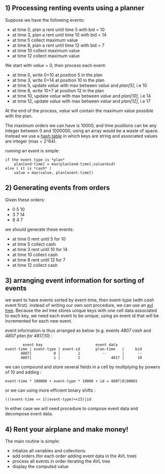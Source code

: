 ## 1) Processing renting events using a planner

Suppose we have the following events:

- at time 0, plan a rent until time 5 with bid = 10
- at time 3, plan a rent until time 10 with bid = 14
- at time 5 collect maximum value
- at time 8, plan a rent until time 12 with bid = 7
- at time 10 collect maximum value
- at time 12 collect maximum value

We start with *value* = 0, then process each event:

- at time 0, write 0+10 at position 5 in the plan
- at time 3, write 0+14 at position 10 in the plan
- at time 5, update *value* with max between *value* and *plan[5]*, i.e 10
- at time 8, write 10+7 at position 12 in the plan
- at time 10, update *value* with max between *value* and *plan[10]*, i.e 14
- at time 12, update *value* with max between *value* and *plan[12]*, i.e 17

At the end of the process, *value* will contain the maximum value possible with the plan.

The maximum orders we can have is 10000, and time positions can be any integer between 0 and 1000000, using an array would be a waste of space. Instead we use a [hash table](http://irdvo.github.io/ffl/docs/hct.html) in which keys are string and associated values are integer (max = 2^64).

*running* an event is simple:

    if the event type is *plan* 
        plan[end-time] = max(plan[end-time],value+bid)
    else ( it is *cash* )
        value = max(value, plan[event-time])


## 2) Generating events from orders
Given these orders:

- 0 5 10
- 3 7 14
- 8 4 7

we should generate these events:

- at time 0 rent until 5 for 10
- at time 5 collect cash
- at time 3 rent until 10 for 14
- at time 10 collect cash
- at time 8 rent until 12 for 7
- at time 12 collect cash

## 3) arranging event information for sorting of events

we want to have events sorted by event-time, then event-type (with *cash* event first). instead of writing our own sort procedure, we can use an [avl tree](http://irdvo.github.io/ffl/docs/act.html). Because the avl tree stores unique keys with one cell data associated to each key, we need each event to be unique, using an event id that will be incremented for each new event.

event information is thus arranged as below (e.g. events *4807 cash* and *4807 plan for 4817,10*) :

            event key                        event data
    event-time | event-type | event-id       plan-time   |     bid
           4807|          0 |        1          --       |      --
           4807|          1 |        2              4817 |      10

we can compound and store several fields in a cell by mutliplying by powers of 10 and adding :

    event-time * 100000 + event-type * 10000 + id = 4807|0|00001

or we can using more efficient binary shifts :

    (((event-time << 1)|event-type)<<15)|id

In either case we will need procedure to compose event data and decompose event data.

## 4) Rent your airplane and make money! 

The main routine is simple:

- intialize all variables and collections
- add orders (for each order adding event data in the AVL tree)
- process all events in order iterating the AVL tree
- display the computed value



